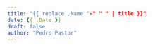 ```yaml
---
title: "{{ replace .Name "-" " " | title }}"
date: {{ .Date }}
draft: false
author: "Pedro Pastor"
---
```


